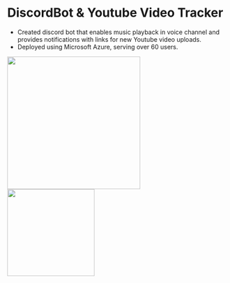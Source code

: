 # DiscordBot & Youtube Video Tracker
- Created discord bot that enables music playback in voice channel and provides notifications with links for new Youtube video uploads.
- Deployed using Microsoft Azure, serving over 60 users. 

<p float = "left">
  <img src="https://github.com/hjr0225/DiscordBot/assets/127460420/2d12217c-6b52-411e-a73f-52d222988bd8" width="305">
  <img src="https://github.com/hjr0225/DiscordBot/assets/127460420/09307043-02cd-4636-b3cd-c1772cca14f1" width="200">
</p>
